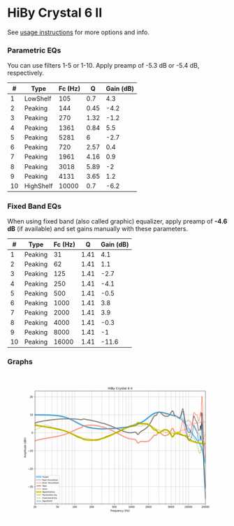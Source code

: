 # HiBy Crystal 6 II
See [usage instructions](https://github.com/jaakkopasanen/AutoEq#usage) for more options and info.

### Parametric EQs
You can use filters 1-5 or 1-10. Apply preamp of -5.3 dB or -5.4 dB, respectively.

|   # | Type      |   Fc (Hz) |    Q |   Gain (dB) |
|-----|-----------|-----------|------|-------------|
|   1 | LowShelf  |       105 | 0.7  |         4.3 |
|   2 | Peaking   |       144 | 0.45 |        -4.2 |
|   3 | Peaking   |       270 | 1.32 |        -1.2 |
|   4 | Peaking   |      1361 | 0.84 |         5.5 |
|   5 | Peaking   |      5281 | 6    |        -2.7 |
|   6 | Peaking   |       720 | 2.57 |         0.4 |
|   7 | Peaking   |      1961 | 4.16 |         0.9 |
|   8 | Peaking   |      3018 | 5.89 |        -2   |
|   9 | Peaking   |      4131 | 3.65 |         1.2 |
|  10 | HighShelf |     10000 | 0.7  |        -6.2 |

### Fixed Band EQs
When using fixed band (also called graphic) equalizer, apply preamp of **-4.6 dB** (if available) and set gains manually with these parameters.

|   # | Type    |   Fc (Hz) |    Q |   Gain (dB) |
|-----|---------|-----------|------|-------------|
|   1 | Peaking |        31 | 1.41 |         4.1 |
|   2 | Peaking |        62 | 1.41 |         1.1 |
|   3 | Peaking |       125 | 1.41 |        -2.7 |
|   4 | Peaking |       250 | 1.41 |        -4.1 |
|   5 | Peaking |       500 | 1.41 |        -0.5 |
|   6 | Peaking |      1000 | 1.41 |         3.8 |
|   7 | Peaking |      2000 | 1.41 |         3.9 |
|   8 | Peaking |      4000 | 1.41 |        -0.3 |
|   9 | Peaking |      8000 | 1.41 |        -1   |
|  10 | Peaking |     16000 | 1.41 |       -11.6 |

### Graphs
![](./HiBy%20Crystal%206%20II.png)
